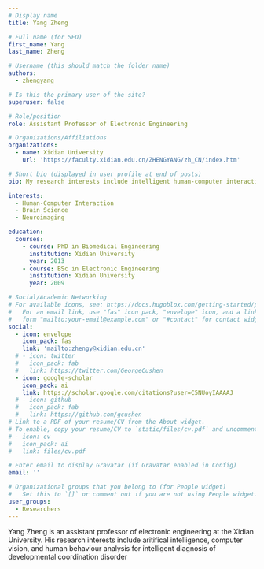 ```yaml
---
# Display name
title: Yang Zheng

# Full name (for SEO)
first_name: Yang
last_name: Zheng

# Username (this should match the folder name)
authors:
  - zhengyang

# Is this the primary user of the site?
superuser: false

# Role/position
role: Assistant Professor of Electronic Engineering

# Organizations/Affiliations
organizations:
  - name: Xidian University
    url: 'https://faculty.xidian.edu.cn/ZHENGYANG/zh_CN/index.htm'

# Short bio (displayed in user profile at end of posts)
bio: My research interests include intelligent human-computer interaction, brain science and neuroimaging.

interests:
  - Human-Computer Interaction
  - Brain Science
  - Neuroimaging

education:
  courses:
    - course: PhD in Biomedical Engineering
      institution: Xidian University
      year: 2013
    - course: BSc in Electronic Engineering
      institution: Xidian University
      year: 2009

# Social/Academic Networking
# For available icons, see: https://docs.hugoblox.com/getting-started/page-builder/#icons
#   For an email link, use "fas" icon pack, "envelope" icon, and a link in the
#   form "mailto:your-email@example.com" or "#contact" for contact widget.
social:
  - icon: envelope
    icon_pack: fas
    link: 'mailto:zhengy@xidian.edu.cn'
  # - icon: twitter
  #   icon_pack: fab
  #   link: https://twitter.com/GeorgeCushen
  - icon: google-scholar
    icon_pack: ai
    link: https://scholar.google.com/citations?user=C5NUoyIAAAAJ
  # - icon: github
  #   icon_pack: fab
  #   link: https://github.com/gcushen
# Link to a PDF of your resume/CV from the About widget.
# To enable, copy your resume/CV to `static/files/cv.pdf` and uncomment the lines below.
# - icon: cv
#   icon_pack: ai
#   link: files/cv.pdf

# Enter email to display Gravatar (if Gravatar enabled in Config)
email: ''

# Organizational groups that you belong to (for People widget)
#   Set this to `[]` or comment out if you are not using People widget.
user_groups:
  - Researchers
---
```


Yang Zheng is an assistant professor of electronic engineering at the Xidian University. His research interests include aritifical intelligence, computer vision, and human behaviour analysis for intelligent diagnosis of developmental coordination disorder
